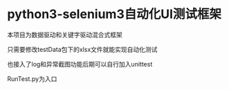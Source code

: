 # python3-selenium3自动化UI测试框架

本项目为数据驱动和关键字驱动混合式框架

只需要修改testData包下的xlsx文件就能实现自动化测试

也接入了log和异常截图功能后期可以自行加入unittest

RunTest.py为入口